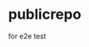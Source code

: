# publicrepo
for e2e test










































































































































































































































































































































































































































































































































































































































































































































































































































































































































































































































































































































































































































































































































































































































































































































































































































































































































